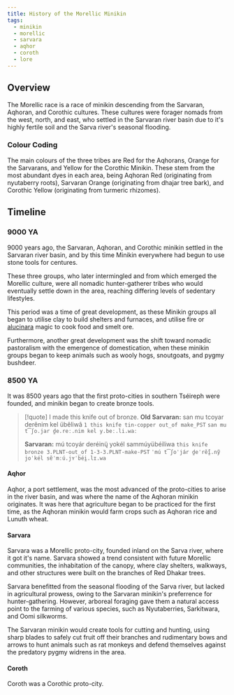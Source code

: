 ```yaml
---
title: History of the Morellic Minikin
tags:
  - minikin
  - morellic
  - sarvara
  - aqhor
  - coroth
  - lore
---
```

## Overview
The Morellic race is a race of minikin descending from the Sarvaran, Aqhoran, and Corothic cultures. These cultures were forager nomads from the west, north, and east, who settled in the Sarvaran river basin due to it's highly fertile soil and the Sarva river's seasonal flooding.
### Colour Coding
The main colours of the three tribes are Red for the Aqhorans, Orange for the Sarvarans, and Yellow for the Corothic Minikin. These stem from the most abundant dyes in each area, being Aqhoran Red (originating from nyutaberry roots), Sarvaran Orange (originating from dhajar tree bark), and Corothic Yellow (originating from turmeric rhizomes).
## Timeline
### 9000 YA
9000 years ago, the Sarvaran, Aqhoran, and Corothic minikin settled in the Sarvaran river basin, and by this time Minikin everywhere had begun to use stone tools for centures.

These three groups, who later intermingled and from which emerged the Morellic culture, were all nomadic hunter-gatherer tribes who would eventually settle down in the area, reaching differing levels of sedentary lifestyles.

This period was a time of great development, as these Minikin groups all began to utilise clay to build shelters and furnaces, and utilise fire or [alucinara](cosmology/alucinara.md) magic to cook food and smelt ore.

Furthermore, another great development was the shift toward nomadic pastoralism with the emergence of domestication, when these minikin groups began to keep animals such as wooly hogs, snoutgoats, and pygmy bushdeer.
### 8500 YA
It was 8500 years ago that the first proto-cities in southern Tséireph were founded, and minikin began to create bronze tools.

> [!quote] I made this knife out of bronze.
> **Old Sarvaran:**
> san mu tcoyar derênim kel übêliwâ
> 	`1 this knife tin-copper out_of make_PST`
> 	`san mu t͡ʃo.jar d̪e.reː.nim kel y.beː.li.waː`
> 
> **Sarvaran:**
> mú tcoyár deréinų̈ yokél sammúyübéiliwa
> 	`this knife bronze 3.PLNT-out_of 1-3-3.PLNT-make-PST`
> 	`ˈmú t͡ʃoˈjár d̪eˈrẽ́ĩ̯.nỹ joˈkél sɐ̃ˈmːú.jʏˈbéi̯.lɪ.wa`
#### Aqhor
Aqhor, a port settlement, was the most advanced of the proto-cities to arise in the river basin, and was where the name of the Aqhoran minikin originates. It was here that agriculture began to be practiced for the first time, as the Aqhoran minikin would farm crops such as Aqhoran rice and Lunuth wheat.
#### Sarvara
Sarvara was a Morellic proto-city, founded inland on the Sarva river, where it got it's name. Sarvara showed a trend consistent with future Morellic communities, the inhabitation of the canopy, where clay shelters, walkways, and other structures were built on the branches of Red Dhakar trees.

Sarvara benefitted from the seasonal flooding of the Sarva river, but lacked in agricultural prowess, owing to the Sarvaran minikin's preferrence for hunter-gathering. However, arboreal foraging gave them a natural access point to the farming of various species, such as Nyutaberries, Sarkitwara, and Oomi silkworms.

The Sarvaran minikin would create tools for cutting and hunting, using sharp blades to safely cut fruit off their branches and rudimentary bows and arrows to hunt animals such as rat monkeys and defend themselves against the predatory pygmy widrens in the area.
#### Coroth
Coroth was a Corothic proto-city.